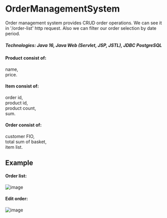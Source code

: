 # OrderManagementSystem
Order management system provides CRUD order operations. We can see it in '/order-list' http request.
Also we can filter our order selection by date period.  

##### Technologies: Java 16, Java Web (Servlet, JSP, JSTL), JDBC PostgreSQL

#### Product consist of:
name,  
price.

#### Item consist of:
order id,  
product id,  
product count,  
sum.

#### Order consist of:
customer FIO,  
total sum of basket,  
item list.  

## Example


#### Order list:  
![image](https://user-images.githubusercontent.com/80060514/160915788-0006e5a0-46ff-48ff-9f8e-aea3d8ecd4a6.png)

#### Edit order:
![image](https://user-images.githubusercontent.com/80060514/160916180-3485de6b-ecee-42c0-b9b1-985b0a4a6a5f.png)
